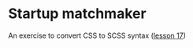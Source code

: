 # Startup matchmaker

An exercise to convert CSS to SCSS syntax ([lesson 17](../../web/public/slides/17-git-sass.md))
